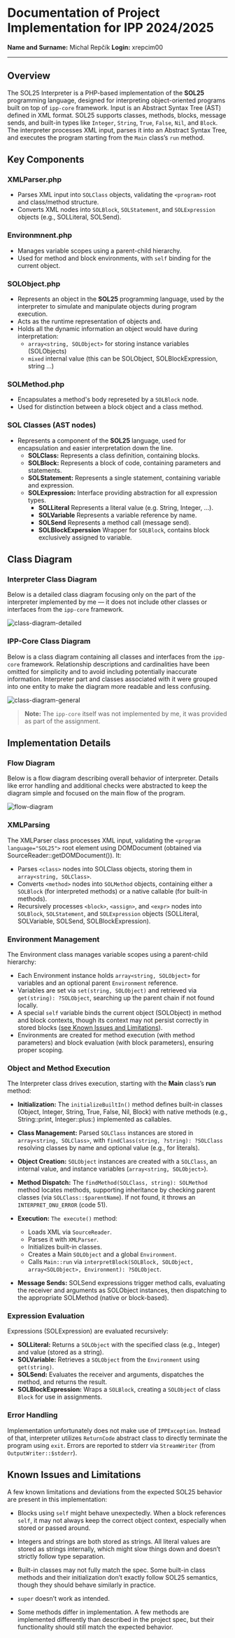 # Documentation of Project Implementation for IPP 2024/2025
**Name and Surname:** Michal Repčík
**Login:** xrepcim00

---
## Overview
The SOL25 Interpreter is a PHP-based implementation of the **SOL25** programming language, designed for interpreting object-oriented programs built on top of `ipp-core` framework. Input is an Abstract Syntax Tree (AST) defined in XML format.
SOL25 supports classes, methods, blocks, message sends, and built-in types like `Integer`, `String`, `True`, `False`, `Nil`, and `Block`. The interpreter processes XML input, parses it into an Abstract Syntax Tree, and executes the program starting from the `Main` class’s `run` method.

## Key Components
### XMLParser.php
- Parses XML input into `SOLClass` objects, validating the `<program>` root and class/method structure.
- Converts XML nodes into `SOLBlock`, `SOLStatement`, and `SOLExpression` objects (e.g., SOLLiteral, SOLSend).

### Environmnent.php
- Manages variable scopes using a parent-child hierarchy.
- Used for method and block environments, with `self` binding for the current object.

### SOLObject.php
- Represents an object in the **SOL25** programming language, used by the interpreter to simulate and manipulate objects during program execution.
- Acts as the runtime representation of objects and.
- Holds all the dynamic information an object would have during interpretation: 
    - `array<string, SOLObject>` for storing instance variables (SOLObjects)
    - `mixed` internal value (this can be SOLObject, SOLBlockExpression, string ...)

### SOLMethod.php
- Encapsulates a method's body represeted by a `SOLBlock` node.
- Used for distinction between a block object and a class method.

### SOL Classes (AST nodes)
- Represents a component of the **SOL25** language, used for encapsulation and easier interpretation down the line.
    - **SOLClass:** Represents a class definition, containing blocks.
    - **SOLBlock:** Represents a block of code, containing parameters and statements.
    - **SOLStatement:** Represents a single statement, containing variable and expression. 
    - **SOLExpression:** Interface providing abstraction for all expression types.
        - **SOLLiteral** Represents a literal value (e.g. String, Integer, ...).
        - **SOLVariable** Represents a variable reference by name.
        - **SOLSend** Represents a method call (message send).
        - **SOLBlockExperssion** Wrapper for `SOLBlock`, contains block exclusively assigned to variable.

## Class Diagram
### Interpreter Class Diagram
Below is a detailed class diagram focusing only on the part of the interpreter implemented by me — it does not include other classes or interfaces from the `ipp-core` framework.

![class-diagram-detailed](class-diagram-detailed.png)

### IPP-Core Class Diagram
Below is a class diagram containing all classes and interfaces from the `ipp-core` framework. Relationship descriptions and cardinalities have been omitted for simplicity and to avoid including potentially inaccurate information. Interpreter part and classes associated with it were grouped into one entity to make the diagram more readable and less confusing.

![class-diagram-general](class-diagram-general.png)

> **Note:** The `ipp-core` itself was not implemented by me, it was provided as part of the assignment.

## Implementation Details
### Flow Diagram
Below is a flow diagram describing overall behavior of interpreter. Details like error handling and additional checks were abstracted to keep the diagram simple and focused on the main flow of the program.

![flow-diagram](flow-diagram.png)

### XMLParsing
The XMLParser class processes XML input, validating the `<program language="SOL25">` root element using DOMDocument (obtained via SourceReader::getDOMDocument()). It:
 - Parses `<class>` nodes into SOLClass objects, storing them in `array<string, SOLClass>`.
 - Converts `<method>` nodes into `SOLMethod` objects, containing either a `SOLBlock` (for interpreted methods) or a native callable (for built-in methods).
 - Recursively processes `<block>`, `<assign>`, and `<expr>` nodes into `SOLBlock`, `SOLStatement`, and `SOLExpression` objects (SOLLiteral, SOLVariable, SOLSend, SOLBlockExpression).

### Environment Management
The Environment class manages variable scopes using a parent-child hierarchy:
 - Each Environment instance holds `array<string, SOLObject>` for variables and an optional parent `Environment` reference.
 - Variables are set via `set(string, SOLObject)` and retrieved via `get(string): ?SOLObject`, searching up the parent chain if not found locally.
 - A special `self` variable binds the current object (SOLObject) in method and block contexts, though its context may not persist correctly in stored blocks ([see Known Issues and Limitations](#known-issues-and-limitations)).
 - Environments are created for method execution (with method parameters) and block evaluation (with block parameters), ensuring proper scoping.

### Object and Method Execution
The Interpreter class drives execution, starting with the **Main** class’s **run** method:
 - **Initialization:** The `initializeBuiltIn()` method defines built-in classes (Object, Integer, String, True, False, Nil, Block) with native methods (e.g., String::print, Integer::plus:) implemented as callables.
 - **Class Management:** Parsed `SOLClass` instances are stored in `array<string, SOLClass>`, with `findClass(string, ?string): ?SOLClass` resolving classes by name and optional value (e.g., for literals).
 - **Object Creation:** `SOLObject` instances are created with a `SOLClass`, an internal value, and instance variables (`array<string, SOLObject>`).
 - **Method Dispatch:** The `findMethod(SOLClass, string): SOLMethod` method locates methods, supporting inheritance by checking parent classes (via `SOLClass::$parentName`). If not found, it throws an `INTERPRET_DNU_ERROR` (code 51).

 - **Execution:** `The execute()` method:
    - Loads XML via `SourceReader`.
    - Parses it with `XMLParser`.
    - Initializes built-in classes.
    - Creates a Main `SOLObject` and a global `Environment`.
    - Calls `Main::run` via `interpretBlock(SOLBlock, SOLObject, array<SOLObject>, Environment): ?SOLObject`.
 - **Message Sends:** SOLSend expressions trigger method calls, evaluating the receiver and arguments as SOLObject instances, then dispatching to the appropriate SOLMethod (native or block-based).

### Expression Evaluation
Expressions (SOLExpression) are evaluated recursively:
 - **SOLLiteral:** Returns a `SOLObject` with the specified class (e.g., Integer) and value (stored as a string).
 - **SOLVariable:** Retrieves a `SOLObject` from the `Environment` using `get(string)`.
 - **SOLSend:** Evaluates the receiver and arguments, dispatches the method, and returns the result.
 - **SOLBlockExpression:** Wraps a `SOLBlock`, creating a `SOLObject` of class `Block` for use in assignments.

### Error Handling
Implementation unfortunately does not make use of `IPPException`. Instead of that, interpreter utilizes `ReturnCode` abstract class to directly terminate the program using `exit`. Errors are reported to stderr via `StreamWriter` (from `OutputWriter::$stderr`).

## Known Issues and Limitations
A few known limitations and deviations from the expected SOL25 behavior are present in this implementation:

- Blocks using `self` might behave unexpectedly. When a block references `self`, it may not always keep the correct object context, especially when stored or passed around.

- Integers and strings are both stored as strings. All literal values are stored as strings internally, which might slow things down and doesn’t strictly follow type separation.

- Built-in classes may not fully match the spec. Some built-in class methods and their initialization don’t exactly follow SOL25 semantics, though they should behave similarly in practice.

- `super` doesn’t work as intended.

- Some methods differ in implementation. A few methods are implemented differently than described in the project spec, but their functionality should still match the expected behavior.